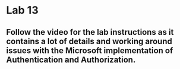# Lab 13

## Follow the video for the lab instructions as it contains a lot of details and working around issues with the Microsoft implementation of Authentication and Authorization.
